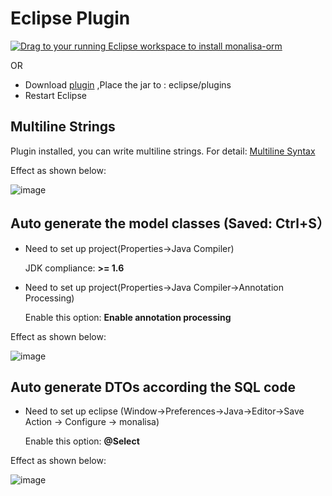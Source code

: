 
# Eclipse Plugin

<a href="http://marketplace.eclipse.org/marketplace-client-intro?mpc_install=2815718" class="drag" title="Drag to your running Eclipse workspace to install monalisa-eclipse"><img class="img-responsive" src="https://marketplace.eclipse.org/sites/all/themes/solstice/public/images/marketplace/btn-install.png" alt="Drag to your running Eclipse workspace to install monalisa-orm" /></a>

OR
* Download [plugin](https://github.com/11039850/monalisa-orm/raw/master/plugins/com.tsc9526.monalisa.plugin.eclipse_1.7.0.jar) ,Place the jar to : eclipse/plugins
* Restart Eclipse

## Multiline Strings 

Plugin installed, you can write multiline strings. For detail: [Multiline Syntax](https://github.com/11039850/monalisa-orm/wiki/Multiple-line%20syntax)

Effect as shown below:

![image](https://github.com/11039850/monalisa-orm/raw/master/doc/images/multi_lines.png)


## Auto generate the model classes (Saved: Ctrl+S）

* Need to set up project(Properties->Java Compiler)
 
  JDK compliance: **>= 1.6** 
* Need to set up project(Properties->Java Compiler->Annotation Processing)

  Enable this option: **Enable annotation processing**

Effect as shown below:

![image](https://github.com/11039850/monalisa-orm/raw/master/doc/images/db_save.jpg)

## Auto generate DTOs according the SQL code
* Need to set up eclipse (Window->Preferences->Java->Editor->Save Action -> Configure -> monalisa)

  Enable this option: **@Select** 

Effect as shown below:

![image](https://github.com/11039850/monalisa-db/raw/master/doc/images/select_save.jpg)